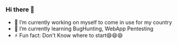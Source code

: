 ### Hi there 👋
- 🔭 I’m currently working on myself to come in use for my country 
- 🌱 I’m currently learning BugHunting, WebApp Pentesting
- ⚡ Fun fact: Don't Know where to start😄😄😄

<!--
**BlckHrtz/blckhrtz** is a ✨ _special_ ✨ repository because its `README.md` (this file) appears on your GitHub profile.

Here are some ideas to get you started:

- 🔭 I’m currently working on ...
- 🌱 I’m currently learning ...
- 👯 I’m looking to collaborate on ...
- 🤔 I’m looking for help with ...
- 💬 Ask me about ...
- 📫 How to reach me: ...
- 😄 Pronouns: ...
- ⚡ Fun fact: ...
-->
